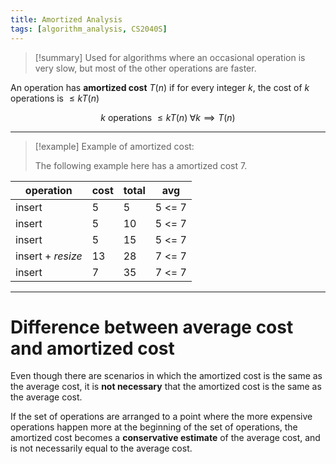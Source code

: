 ```yaml
---
title: Amortized Analysis
tags: [algorithm_analysis, CS2040S]
---
```

> [!summary] 
> Used for algorithms where an occasional operation is very slow, but most of the other operations are faster.

An operation has **amortized cost** $T(n)$ if for every integer $k$, the cost of $k$ operations is $\leq kT(n)$

$$
k \text{ operations } \leq kT(n) \; \forall k\implies T(n)
$$

---

> [!example] Example of amortized cost:
> 
> The following example here has a amortized cost $7$.

| operation         | cost | total | avg    |
| ----------------- | ---- | ----- | ------ |
| insert            | 5    | 5     | 5 <= 7 |
| insert            | 5    | 10    | 5 <= 7 |
| insert            | 5    | 15    | 5 <= 7 |
| insert + *resize* | 13   | 28    | 7 <= 7 |
| insert            | 7    | 35    | 7 <= 7 |

---

# Difference between average cost and amortized cost

Even though there are scenarios in which the amortized cost is the same as the average cost, it is **not necessary** that the amortized cost is the same as the average cost.

If the set of operations are arranged to a point where the more expensive operations happen more at the beginning of the set of operations, the amortized cost becomes a **conservative estimate** of the average cost, and is not necessarily equal to the average cost.